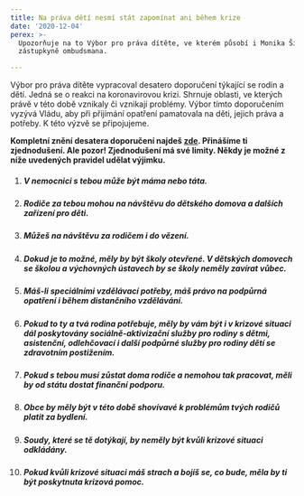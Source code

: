 ```yaml
---
title: Na práva dětí nesmí stát zapomínat ani během krize
date: '2020-12-04'
perex: >-
  Upozorňuje na to Výbor pro práva dítěte, ve kterém působí i Monika Šimůnková,
  zástupkyně ombudsmana.

---
```



<p>Výbor pro práva dítěte vypracoval desatero doporučení týkající se rodin a dětí. Jedná se o reakci na koronavirovou krizi. Shrnuje oblasti, ve kterých právě v této době vznikaly či vznikají problémy. Výbor tímto doporučením vyzývá Vládu, aby při přijímání opatření pamatovala na děti, jejich práva a potřeby. K této výzvě se připojujeme. </p><p><strong>Kompletní znění desatera doporučení najdeš </strong><a href="https://www.vlada.cz/cz/ppov/zmocnenkyne-vlady-pro-lidska-prava/aktuality/nezapominejme-v-krizi-chranit-deti-i-jejich-prava--185186/" target="_blank"><strong>zde</strong></a><strong>. Přinášíme ti zjednodušení. Ale pozor! Zjednodušení má své limity. Někdy je možné z níže uvedených pravidel udělat výjimku.</strong></p><strong></strong><ol><li><h5>V nemocnici s tebou může být máma nebo táta.</h5></li><li><h5>Rodiče za tebou mohou na návštěvu do dětského domova a dalších zařízení pro děti.</h5></li><li><h5>Můžeš na návštěvu za rodičem i do vězení.&nbsp;</h5></li><li><h5>Dokud je to možné, měly by být školy otevřené. V dětských domovech se školou a výchovných ústavech by se školy neměly zavírat vůbec.</h5></li><li><h5>Máš-li speciálními vzdělávací potřeby, máš právo na podpůrná opatření i během distančního vzdělávání.</h5></li><li><h5>Pokud to ty a tvá rodina potřebuje, měly by vám být i v krizové situaci dál poskytovány sociálně-aktivizační služby pro rodiny s dětmi, asistenční, odlehčovací i další podpůrné služby pro rodiny dětí se zdravotním postižením.</h5></li><li><h5>Pokud s tebou musí zůstat doma rodiče a nemohou tak pracovat, měli by od státu dostat finanční podporu.</h5></li><li><h5>Obce by měly být v této době shovívavé k problémům tvých rodičů platit za bydlení.</h5></li><li><h5>Soudy, které se tě dotýkají, by neměly být kvůli krizové situaci odkládány.&nbsp;</h5></li><li><h5>Pokud kvůli krizové situaci máš strach a bojíš se, co bude, měla by ti být poskytnuta krizová pomoc. </h5></li></ol>


